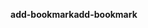 <span data-ttu-id="b6809-101">**add-bookmark**</span><span class="sxs-lookup"><span data-stu-id="b6809-101">**add-bookmark**</span></span>